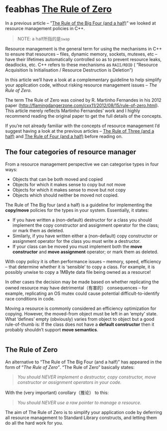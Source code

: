 # feabhas [The Rule of Zero](https://blog.feabhas.com/2015/01/the-rule-of-zero/)

In a previous article – ”[The Rule of the Big Four (and a half)](https://blog.feabhas.com/2015/01/the-rule-of-the-big-four-and-a-half-move-semantics-and-resource-management/)” we looked at resource management policies in C++.

> NOTE: a half所指的是`swap`

Resource management is the general term for using the mechanisms in C++ to ensure that resources – files, dynamic memory, sockets, mutexes, etc – have their lifetimes automatically controlled so as to prevent resource leaks, deadlocks, etc. C++ refers to these mechanisms as `RAII/RDID` ( “Resource Acquisition Is Initialisation / Resource Destruction is Deletion”)

In this article we’ll have a look at a complementary guideline to help simplify your application code, without risking resource management issues – *The Rule of Zero*.

The term The Rule of Zero was coined by R. Martinho Fernandes in his 2012 paper (http://flamingdangerzone.com/cxx11/2012/08/15/rule-of-zero.html). This article merely reflects Martinho Fernandes’ work and I highly recommend reading the original paper to get the full details of the concepts.

If you’re not already familiar with the concepts of resource management I’d suggest having a look at the previous articles – [The Rule of Three (and a half)](https://blog.feabhas.com/2014/12/the-rule-of-the-big-three-and-a-half-resource-management-in-c/) and [The Rule of Four (and a half)](https://blog.feabhas.com/2015/01/the-rule-of-the-big-four-and-a-half-move-semantics-and-resource-management/) before reading on.

## The four categories of resource manager

From a resource management perspective we can categorise types in four ways:

- Objects that can be both moved and copied
- Objects for which it makes sense to copy but not move
- Objects for which it makes sense to move but not copy
- Objects which should neither be moved not copied.

The Rule of The Big four (and a half) is a guideline for implementing the **copy/move** policies for the types in your system. Essentially, it states:

- If you have written a (non-default) destructor for a class you should implement the copy constructor and assignment operator for the class; or mark them as deleted.
- Similarly, if you have written either a (non-default) copy constructor or assignment operator for the class you must write a destructor.
- If your class can be moved you must implement both the **move constructor** and **move assignment** operator; or mark them as deleted.

With copy policy it is often performance issues – memory, speed, efficiency – that determine whether it is ‘sensible’ to copy a class. For example, it is possibly unwise to copy a 1MByte data file being owned as a resource!

In other cases the decision may be made based on whether replicating the owned resource may have detrimental（有害的） consequences – for example, replicating an OS mutex could cause potential difficult-to-identify race conditions in code.

Moving a resource is commonly considered an efficiency optimization for copying. However, the moved-from object must be left in an ‘empty’ state. What ‘defines’ empty (obviously) varies from object to object but a good rule-of-thumb is: If the class does not have a **default constructor** then it probably shouldn’t support **move semantics**.

```

```

## The Rule of Zero

An alternative to “The Rule of The Big Four (and a half)” has appeared in the form of “*The Rule of Zero”*. “The Rule of Zero” basically states:

> *You should NEVER implement a destructor, copy constructor, move constructor or assignment operators in your code.*

With the (very important) corollary（推论） to this:

> *You should NEVER use a raw pointer to manage a resource.*

The aim of The Rule of Zero is to simplify your application code by deferring all resource management to Standard Library constructs, and letting them do all the hard work for you.